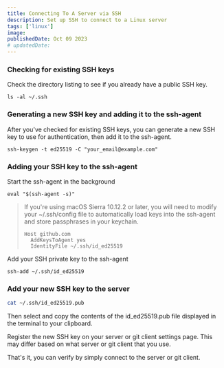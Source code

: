 ```yaml
---
title: Connecting To A Server via SSH
description: Set up SSH to connect to a Linux server
tags: ['linux']
image:
publishedDate: Oct 09 2023
# updatedDate:
---
```


### Checking for existing SSH keys

Check the directory listing to see if you already have a public SSH key.

```shell
ls -al ~/.ssh
```

### Generating a new SSH key and adding it to the ssh-agent

After you've checked for existing SSH keys, you can generate a new SSH key to use for authentication, then add it to the ssh-agent.

```shell
ssh-keygen -t ed25519 -C "your_email@example.com"
```

### Adding your SSH key to the ssh-agent

Start the ssh-agent in the background

```shell
eval "$(ssh-agent -s)"
```

> If you're using macOS Sierra 10.12.2 or later, you will need to modify your ~/.ssh/config file to automatically load keys into the ssh-agent and store passphrases in your keychain.
>
> ```shell
> Host github.com
>   AddKeysToAgent yes
>   IdentityFile ~/.ssh/id_ed25519
> ```

Add your SSH private key to the ssh-agent

```shell
ssh-add ~/.ssh/id_ed25519
```

### Add your new SSH key to the server

```bash
cat ~/.ssh/id_ed25519.pub
```

Then select and copy the contents of the id_ed25519.pub file displayed in the terminal to your clipboard.

Register the new SSH key on your server or git client settings page. This may differ based on what server or git client that you use.

That's it, you can verify by simply connect to the server or git client.